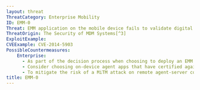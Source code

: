 ```yaml
---
layout: threat
ThreatCategory: Enterprise Mobility
ID: EMM-0
Threat: EMM application on the mobile device fails to validate digital certificate
ThreatOrigin: The Security of MDM Systems[^3]
ExploitExample:
CVEExample: CVE-2014-5903
PossibleCountermeasures:
    Enterprise:
      - As part of the decision process when choosing to deploy an EMM solution that uses an on-device agent app, verify with the suite vendor that the agent app properly validates the digital certificate of the EMM server for any communication session.
      - Consider choosing on-device agent apps that have certified against the most recent NIAP protection profile for MDM agents, as this provides a measure of assurance that the agent properly validates digital certificates.
      - To mitigate the risk of a MiTM attack on remote agent-server communications (for on-premises deployments) due to improper certificate validation by the agent, use mobile OS-provided VPN features to first establish a secure connection to the enterprise network.
title: EMM-0
---
```

